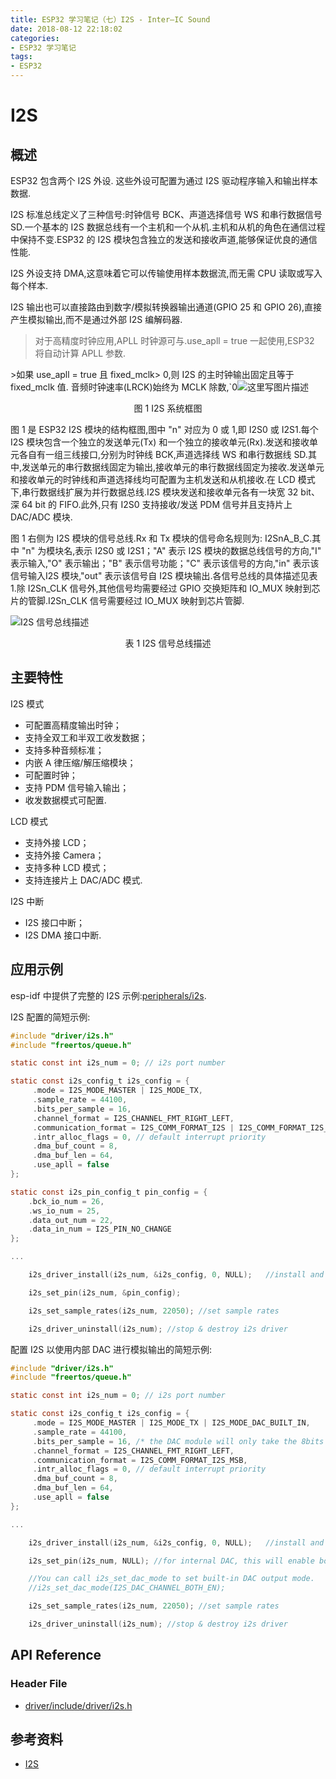 ```yaml
---
title: ESP32 学习笔记（七）I2S - Inter—IC Sound
date: 2018-08-12 22:18:02
categories:
- ESP32 学习笔记
tags:
- ESP32
---
```


# I2S

## 概述

ESP32 包含两个 I2S 外设. 这些外设可配置为通过 I2S 驱动程序输入和输出样本数据.

I2S 标准总线定义了三种信号:时钟信号 BCK、声道选择信号 WS 和串行数据信号 SD.一个基本的 I2S 数据总线有一个主机和一个从机.主机和从机的角色在通信过程中保持不变.ESP32 的 I2S 模块包含独立的发送和接收声道,能够保证优良的通信性能.

I2S 外设支持 DMA,这意味着它可以传输使用样本数据流,而无需 CPU 读取或写入每个样本.

I2S 输出也可以直接路由到数字/模拟转换器输出通道(GPIO 25 和 GPIO 26),直接产生模拟输出,而不是通过外部 I2S 编解码器.

<!--more-->

>对于高精度时钟应用,APLL 时钟源可与.use_apll = true 一起使用,ESP32 将自动计算 APLL 参数.

<clear>
>如果 use_apll = true 且 fixed_mclk> 0,则 I2S 的主时钟输出固定且等于 fixed_mclk 值. 音频时钟速率(LRCK)始终为 MCLK 除数,`0<MCLK / LRCK / channels / bits_per_sample <64`

![这里写图片描述](https://img-blog.csdn.net/20180812222632469?watermark/2/text/aHR0cHM6Ly9ibG9nLmNzZG4ubmV0L3FxXzI3MTE0Mzk3/font/5a6L5L2T/fontsize/400/fill/I0JBQkFCMA==/dissolve/70)
<center>图 1 I2S 系统框图</center>

图 1 是 ESP32 I2S 模块的结构框图,图中 "n"  对应为 0 或 1,即 I2S0 或 I2S1.每个 I2S 模块包含一个独立的发送单元(Tx) 和一个独立的接收单元(Rx).发送和接收单元各自有一组三线接口,分别为时钟线 BCK,声道选择线 WS 和串行数据线 SD.其中,发送单元的串行数据线固定为输出,接收单元的串行数据线固定为接收.发送单元和接收单元的时钟线和声道选择线均可配置为主机发送和从机接收.在 LCD 模式下,串行数据线扩展为并行数据总线.I2S 模块发送和接收单元各有一块宽 32 bit、深 64 bit 的 FIFO.此外,只有 I2S0 支持接收/发送 PDM 信号并且支持片上 DAC/ADC 模块.

图 1 右侧为 I2S 模块的信号总线.Rx 和 Tx 模块的信号命名规则为: I2SnA_B_C.其中 "n" 为模块名,表示 I2S0 或 I2S1；"A" 表示 I2S 模块的数据总线信号的方向,"I" 表示输入,"O" 表示输出；"B" 表示信号功能；"C" 表示该信号的方向,"in" 表示该信号输入I2S 模块,"out" 表示该信号自 I2S 模块输出.各信号总线的具体描述见表 1.除 I2Sn_CLK 信号外,其他信号均需要经过 GPIO 交换矩阵和 IO_MUX 映射到芯片的管脚.I2Sn_CLK 信号需要经过 IO_MUX 映射到芯片管脚.

![I2S 信号总线描述](https://img-blog.csdn.net/20180812223349366?watermark/2/text/aHR0cHM6Ly9ibG9nLmNzZG4ubmV0L3FxXzI3MTE0Mzk3/font/5a6L5L2T/fontsize/400/fill/I0JBQkFCMA==/dissolve/70)
<center>表 1 I2S 信号总线描述</center>

## 主要特性

I2S 模式

 - 可配置高精度输出时钟；
 - 支持全双工和半双工收发数据；
 - 支持多种音频标准；
 - 内嵌 A 律压缩/解压缩模块；
 - 可配置时钟；
 - 支持 PDM 信号输入输出；
 - 收发数据模式可配置.

LCD 模式

 - 支持外接 LCD；
 - 支持外接 Camera；
 - 支持多种 LCD 模式；
 - 支持连接片上 DAC/ADC 模式.

I2S 中断

 - I2S 接口中断；
 - I2S DMA 接口中断.

## 应用示例

esp-idf 中提供了完整的 I2S 示例:[peripherals/i2s](https://github.com/espressif/esp-idf/tree/30545f4/examples/peripherals/i2s).

I2S 配置的简短示例:

```c
#include "driver/i2s.h"
#include "freertos/queue.h"

static const int i2s_num = 0; // i2s port number

static const i2s_config_t i2s_config = {
     .mode = I2S_MODE_MASTER | I2S_MODE_TX,
     .sample_rate = 44100,
     .bits_per_sample = 16,
     .channel_format = I2S_CHANNEL_FMT_RIGHT_LEFT,
     .communication_format = I2S_COMM_FORMAT_I2S | I2S_COMM_FORMAT_I2S_MSB,
     .intr_alloc_flags = 0, // default interrupt priority
     .dma_buf_count = 8,
     .dma_buf_len = 64,
     .use_apll = false
};

static const i2s_pin_config_t pin_config = {
    .bck_io_num = 26,
    .ws_io_num = 25,
    .data_out_num = 22,
    .data_in_num = I2S_PIN_NO_CHANGE
};

...

    i2s_driver_install(i2s_num, &i2s_config, 0, NULL);   //install and start i2s driver

    i2s_set_pin(i2s_num, &pin_config);

    i2s_set_sample_rates(i2s_num, 22050); //set sample rates

    i2s_driver_uninstall(i2s_num); //stop & destroy i2s driver
```

配置 I2S 以使用内部 DAC 进行模拟输出的简短示例:

```c
#include "driver/i2s.h"
#include "freertos/queue.h"

static const int i2s_num = 0; // i2s port number

static const i2s_config_t i2s_config = {
     .mode = I2S_MODE_MASTER | I2S_MODE_TX | I2S_MODE_DAC_BUILT_IN,
     .sample_rate = 44100,
     .bits_per_sample = 16, /* the DAC module will only take the 8bits from MSB */
     .channel_format = I2S_CHANNEL_FMT_RIGHT_LEFT,
     .communication_format = I2S_COMM_FORMAT_I2S_MSB,
     .intr_alloc_flags = 0, // default interrupt priority
     .dma_buf_count = 8,
     .dma_buf_len = 64,
     .use_apll = false
};

...

    i2s_driver_install(i2s_num, &i2s_config, 0, NULL);   //install and start i2s driver

    i2s_set_pin(i2s_num, NULL); //for internal DAC, this will enable both of the internal channels

    //You can call i2s_set_dac_mode to set built-in DAC output mode.
    //i2s_set_dac_mode(I2S_DAC_CHANNEL_BOTH_EN);

    i2s_set_sample_rates(i2s_num, 22050); //set sample rates

    i2s_driver_uninstall(i2s_num); //stop & destroy i2s driver
```
## API Reference

### Header File

 - [driver/include/driver/i2s.h](https://github.com/espressif/esp-idf/blob/30545f4/components/driver/include/driver/i2s.h)

## 参考资料

 - [I2S](https://docs.espressif.com/projects/esp-idf/en/v3.2/api-reference/peripherals/i2s.html)
